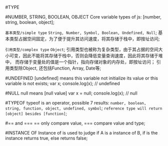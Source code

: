 #TYPE

#NUMBER, STRING, BOOLEAN, OBJECT
Core variable types of js: [number, string, boolean, object];

`基本类型/simple type` 
`String, Number, Symbol, Boolean, Undefined, Null`;
基本类型占据空间固定，为了便于提升其访问速度，将其存储于栈中，即按址访问;

`引用类型/complex type`
`Object`;
引用类型也被称为复杂类型，由于其占据的空间大小可变，因此不能将其存储于栈中，否则会降低变量查询速度，因此将其存储于堆中，
而存储于变量处的值是一个指针，指向存储对象的内存处，即按址访问；
引用类型除Object, 还包括Function, Array, Date等;


#UNDEFINED
[undefined] means this variable not initialize its value or this variable is not exists;
var x;
console.log(x); // undefined

#NULL
null means [null value]
var x = null;
console.log(x); // null

#TYPEOF
typeof is an operator, possible 7 results: `number, boolean, string, function, object, undefined, symbol`;
`reference type will return [object] besides [function]`;

#== and ===
== only compare value, === compare value and type;

#INSTANCE OF
Instance of is used to judge if A is a instance of B, if is the instance returns true, else returns false;




